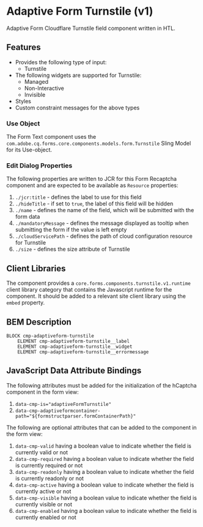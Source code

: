<!--
Copyright 2024 Adobe

Licensed under the Apache License, Version 2.0 (the "License");
you may not use this file except in compliance with the License.
You may obtain a copy of the License at

    http://www.apache.org/licenses/LICENSE-2.0

Unless required by applicable law or agreed to in writing, software
distributed under the License is distributed on an "AS IS" BASIS,
WITHOUT WARRANTIES OR CONDITIONS OF ANY KIND, either express or implied.
See the License for the specific language governing permissions and
limitations under the License.
-->
Adaptive Form Turnstile (v1)
====
Adaptive Form Cloudflare Turnstile field component written in HTL.

## Features

* Provides the following type of input:
  * Turnstile
* The following widgets are supported for Turnstile: 
  * Managed
  * Non-Interactive
  * Invisible
* Styles
* Custom constraint messages for the above types

### Use Object
The Form Text component uses the `com.adobe.cq.forms.core.components.models.form.Turnstile` Sling Model for its Use-object.

### Edit Dialog Properties
The following properties are written to JCR for this Form Recaptcha component and are expected to be available as `Resource` properties:

1. `./jcr:title` - defines the label to use for this field
2. `./hideTitle` - if set to `true`, the label of this field will be hidden
3. `./name` - defines the name of the field, which will be submitted with the form data
4. `./mandatoryMessage` - defines the message displayed as tooltip when submitting the form if the value is left empty
5. `./cloudServicePath` - defines the path of cloud configuration resource for Turnstile
6. `./size` - defines the size attribute of Turnstile

## Client Libraries
The component provides a `core.forms.components.turnstile.v1.runtime` client library category that contains the Javascript runtime for the component.
It should be added to a relevant site client library using the `embed` property.


## BEM Description
```
BLOCK cmp-adaptiveform-turnstile
    ELEMENT cmp-adaptiveform-turnstile__label
    ELEMENT cmp-adaptiveform-turnstile__widget
    ELEMENT cmp-adaptiveform-turnstile__errormessage
```

## JavaScript Data Attribute Bindings

The following attributes must be added for the initialization of the hCaptcha component in the form view:
1. `data-cmp-is="adaptiveFormTurnstile"`
2. `data-cmp-adaptiveformcontainer-path="${formstructparser.formContainerPath}"`



The following are optional attributes that can be added to the component in the form view:
1. `data-cmp-valid` having a boolean value to indicate whether the field is currently valid or not
2. `data-cmp-required` having a boolean value to indicate whether the field is currently required or not
3. `data-cmp-readonly` having a boolean value to indicate whether the field is currently readonly or not
4. `data-cmp-active` having a boolean value to indicate whether the field is currently active or not 
5. `data-cmp-visible` having a boolean value to indicate whether the field is currently visible or not
6. `data-cmp-enabled` having a boolean value to indicate whether the field is currently enabled or not
